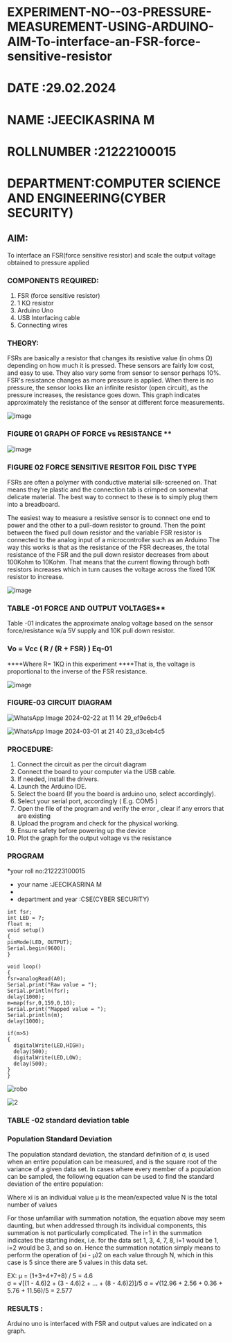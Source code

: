 # EXPERIMENT-NO--03-PRESSURE-MEASUREMENT-USING-ARDUINO-AIM-To-interface-an-FSR-force-sensitive-resistor

# DATE :29.02.2024
# NAME :JEECIKASRINA M
# ROLLNUMBER :21222100015
# DEPARTMENT:COMPUTER SCIENCE AND ENGINEERING(CYBER SECURITY)

## AIM: 
To interface an FSR(force sensitive resistor) and scale the output voltage obtained to pressure applied 
 
### COMPONENTS REQUIRED:
1.	FSR  (force sensitive resistor)
2.	1 KΩ resistor 
3.	Arduino Uno 
4.	USB Interfacing cable 
5.	Connecting wires 


### THEORY: 
FSRs are basically a resistor that changes its resistive value (in ohms Ω) depending on how much it is pressed. These sensors are fairly low cost, and easy to use. They also vary some from sensor to sensor perhaps 10%. FSR's resistance changes as more pressure is applied. When there is no pressure, the sensor looks like an infinite resistor (open circuit), as the pressure increases, the resistance goes down. This graph indicates approximately the resistance of the sensor at different force measurements.
 

![image](https://user-images.githubusercontent.com/36288975/163532939-d6888ae1-4068-4d83-86a7-fc4c32d5179e.png)

### FIGURE 01 GRAPH OF FORCE vs RESISTANCE **




![image](https://user-images.githubusercontent.com/36288975/163532957-82d57567-a1c3-48c5-8a87-7ea66d6fca49.png)




### FIGURE 02 FORCE SENSITIVE RESITOR FOIL DISC TYPE  

FSRs are often a polymer with conductive material silk-screened on. That means they're plastic and the connection tab is crimped on somewhat delicate material. The best way to connect to these is to simply plug them into a breadboard.

The easiest way to measure a resistive sensor is to connect one end to power and the other to a pull-down resistor to ground. Then the point between the fixed pull down resistor and the variable FSR resistor is connected to the analog input of a microcontroller such as an Arduino The way this works is that as the resistance of the FSR decreases, the total resistance of the FSR and the pull down resistor decreases from about 100Kohm to 10Kohm. That means that the current flowing through both resistors increases which in turn causes the voltage across the fixed 10K resistor to increase.

 ![image](https://user-images.githubusercontent.com/36288975/163532972-2b909551-12c9-485d-adb1-d1e988d557bd.png)

### TABLE -01 FORCE AND OUTPUT VOLTAGES**
	
  Table -01 indicates the approximate analog voltage based on the sensor force/resistance w/a 5V supply and 10K pull down resistor.

### Vo = Vcc ( R / (R + FSR) )								Eq-01

****Where R= 1KΩ in this experiment 
****That is, the voltage is proportional to the inverse of the FSR resistance.










![image](https://user-images.githubusercontent.com/36288975/163532979-a2a5cb5c-f495-442c-843e-bebb82737a35.png)



### FIGURE-03 CIRCUIT DIAGRAM
![WhatsApp Image 2024-02-22 at 11 14 29_ef9e6cb4](https://github.com/Jeecikasrina23013947/EXPERIMENT-NO--04-PRESSURE-MEASUREMENT-USING-ARDUINO-AIM-To-interface-an-FSR-force-sensitive-resist/assets/148515300/d2fb0665-1418-4ce4-bc46-8221b9c67a9f)

![WhatsApp Image 2024-03-01 at 21 40 23_d3ceb4c5](https://github.com/Jeecikasrina23013947/EXPERIMENT-NO--04-PRESSURE-MEASUREMENT-USING-ARDUINO-AIM-To-interface-an-FSR-force-sensitive-resist/assets/148515300/4ecd5d28-4dba-491f-bff1-734a461b5365)


### PROCEDURE:
1.	Connect the circuit as per the circuit diagram 
2.	Connect the board to your computer via the USB cable.
3.	If needed, install the drivers.
4.	Launch the Arduino IDE.
5.	Select the board (If you the board is arduino uno, select accordingly).
6.	Select your serial port, accordingly ( E.g. COM5 )
7.	Open the file of the program  and verify the error , clear if any errors that are existing 
8.	Upload the program and check for the physical working. 
9.	Ensure safety before powering up the device 
10.	Plot the graph for the output voltage vs the resistance 


### PROGRAM 
 *your roll no:212223100015
 * your name :JEECIKASRINA M
 * 
 * department and year :CSE(CYBER SECURITY)

 ```
 int fsr;
int LED = 7;
float m;
void setup()
{
 pinMode(LED, OUTPUT);
 Serial.begin(9600);
}

void loop()
{
 fsr=analogRead(A0);
 Serial.print("Raw value = ");
 Serial.println(fsr);
 delay(1000);
 m=map(fsr,0,159,0,10);
 Serial.print("Mapped value = ");
 Serial.println(m);
 delay(1000);
 
 if(m>5)
 {
   digitalWrite(LED,HIGH);
   delay(500);
   digitalWrite(LED,LOW);
   delay(500);
 }
}
 
```


![robo](https://github.com/Jeecikasrina23013947/EXPERIMENT-NO--04-PRESSURE-MEASUREMENT-USING-ARDUINO-AIM-To-interface-an-FSR-force-sensitive-resist/assets/148515300/16d28b2a-999f-432e-8079-52ff2c1be969)


![2](https://github.com/Jeecikasrina23013947/EXPERIMENT-NO--04-PRESSURE-MEASUREMENT-USING-ARDUINO-AIM-To-interface-an-FSR-force-sensitive-resist/assets/148515300/1931f05d-7f26-4b8f-a6d2-b9ada9942110)


### TABLE -02 standard deviation table 
### Population Standard Deviation
The population standard deviation, the standard definition of σ, is used when an entire population can be measured, and is the square root of the variance of a given data set. In cases where every member of a population can be sampled, the following equation can be used to find the standard deviation of the entire population:



Where
xi is an individual value
μ is the mean/expected value
N is the total number of values

For those unfamiliar with summation notation, the equation above may seem daunting, but when addressed through its individual components, this summation is not particularly complicated. The i=1 in the summation indicates the starting index, i.e. for the data set 1, 3, 4, 7, 8, i=1 would be 1, i=2 would be 3, and so on. Hence the summation notation simply means to perform the operation of (xi - μ)2 on each value through N, which in this case is 5 since there are 5 values in this data set.

EX:           μ = (1+3+4+7+8) / 5 = 4.6        
σ = √[(1 - 4.6)2 + (3 - 4.6)2 + ... + (8 - 4.6)2)]/5
σ = √(12.96 + 2.56 + 0.36 + 5.76 + 11.56)/5 = 2.577



### RESULTS :

Arduino uno is interfaced with FSR and output values are indicated on a graph.
